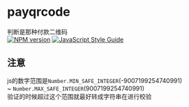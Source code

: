 # payqrcode
判断是那种付款二维码     
[![NPM version](https://img.shields.io/npm/v/payqrcode.svg?style=flat)](https://www.npmjs.com/package/payqrcode)
[![JavaScript Style Guide](https://img.shields.io/badge/code_style-standard-brightgreen.svg)](https://standardjs.com) 
## 注意
js的数字范围是`Number.MIN_SAFE_INTEGER`(-9007199254740991)     
 ~ `Number.MAX_SAFE_INTEGER`(9007199254740991)           
验证的时候超过这个范围就最好转成字符串在进行校验     
